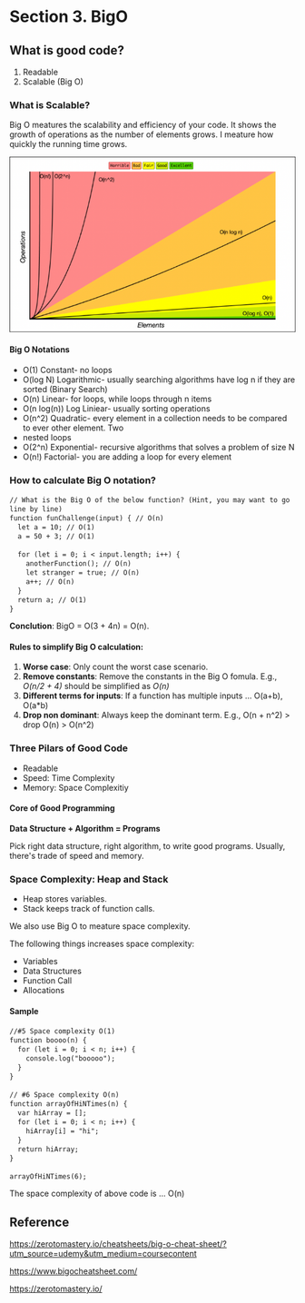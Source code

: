 # Section 3. BigO

## What is good code?
1. Readable
2. Scalable (Big O)

### What is Scalable?
Big O meatures the scalability and efficiency of your code. It shows the growth of operations as the number of elements grows. I meature how quickly the running time grows.

![image](../misc/big_o_complexity_chart.png)


#### Big O Notations
* O(1) Constant- no loops
* O(log N) Logarithmic- usually searching algorithms have log n if they are sorted (Binary Search)
* O(n) Linear- for loops, while loops through n items
* O(n log(n)) Log Liniear- usually sorting operations
* O(n^2) Quadratic- every element in a collection needs to be compared to ever other element. Two
* nested loops
* O(2^n) Exponential- recursive algorithms that solves a problem of size N
* O(n!) Factorial- you are adding a loop for every element


### How to calculate Big O notation?
```
// What is the Big O of the below function? (Hint, you may want to go line by line)
function funChallenge(input) { // O(n)
  let a = 10; // O(1)
  a = 50 + 3; // O(1)

  for (let i = 0; i < input.length; i++) {
    anotherFunction(); // O(n)
    let stranger = true; // O(n)
    a++; // O(n)
  }
  return a; // O(1)
}
```
__Conclution__: BigO = O(3 + 4n) = O(n).

#### Rules to simplify Big O calculation:
1. __Worse case__: Only count the worst case scenario.
2. __Remove constants__: Remove the constants in the Big O fomula. E.g., _O(n/2 + 4)_ should be simplified as _O(n)_
3. __Different terms for inputs__: If a function has multiple inputs ... O(a+b), O(a*b)
4. __Drop non dominant__: Always keep the dominant term. E.g., O(n + n^2) > drop O(n) > O(n^2)

### Three Pilars of Good Code
* Readable
* Speed: Time Complexity
* Memory: Space Complexitiy

#### Core of Good Programming
__Data Structure + Algorithm = Programs__

Pick right data structure, right algorithm, to write good programs. Usually, there's trade of speed and memory.

### Space Complexity: Heap and Stack
* Heap stores variables.
* Stack keeps track of function calls.

We also use Big O to meature space complexity.

The following things increases space complexity:
* Variables
* Data Structures
* Function Call
* Allocations

#### Sample
```
//#5 Space complexity O(1)
function boooo(n) {
  for (let i = 0; i < n; i++) {
    console.log("booooo");
  }
}

// #6 Space complexity O(n)
function arrayOfHiNTimes(n) {
  var hiArray = [];
  for (let i = 0; i < n; i++) {
    hiArray[i] = "hi";
  }
  return hiArray;
}

arrayOfHiNTimes(6);
```

The space complexity of above code is ... O(n)

## Reference
https://zerotomastery.io/cheatsheets/big-o-cheat-sheet/?utm_source=udemy&utm_medium=coursecontent

https://www.bigocheatsheet.com/

https://zerotomastery.io/
